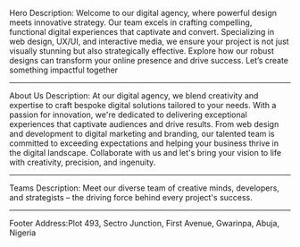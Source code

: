 Hero Description: Welcome to our digital agency, where powerful design meets innovative strategy. Our team excels in crafting compelling, functional digital experiences that captivate and convert. Specializing in web design, UX/UI, and interactive media, we ensure your project is not just visually stunning but also strategically effective. Explore how our robust designs can transform your online presence and drive success. Let’s create something impactful together

--------------------------------------------------------------
About Us Description: At our digital agency, we blend creativity and expertise to craft bespoke digital solutions tailored to your needs. With a passion for innovation, we're dedicated to delivering exceptional experiences that captivate audiences and drive results. From web design and development to digital marketing and branding, our talented team is committed to exceeding expectations and helping your business thrive in the digital landscape. Collaborate with us and let's bring your vision to life with creativity, precision, and ingenuity.

--------------------------------------------------------------
Teams Description: Meet our diverse team of creative minds, developers, and strategists – the driving force behind every project's success.


--------------------------------------------------------------
Footer Address:Plot 493, Sectro Junction, First Avenue, Gwarinpa, Abuja, Nigeria